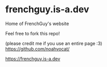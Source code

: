 # frenchguy.is-a.dev
Home of FrenchGuy's website

Feel free to fork this repo!

(please credit me if you use an entire page :3)
https://github.com/noahvocat/

https://frenchguy.is-a.dev
